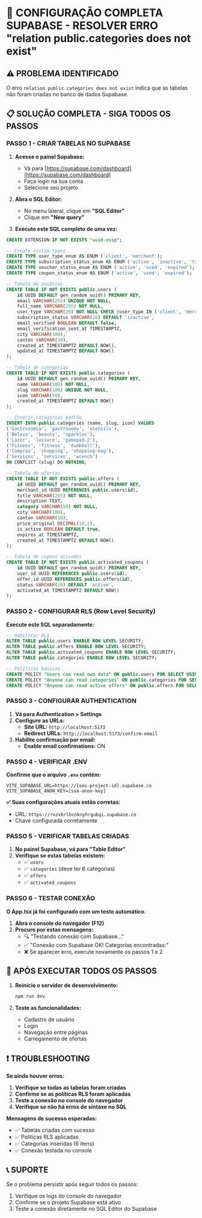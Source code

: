 # 🔧 CONFIGURAÇÃO COMPLETA SUPABASE - RESOLVER ERRO "relation public.categories does not exist"

## ⚠️ PROBLEMA IDENTIFICADO
O erro `relation public.categories does not exist` indica que as tabelas não foram criadas no banco de dados Supabase.

## 📋 SOLUÇÃO COMPLETA - SIGA TODOS OS PASSOS

### PASSO 1 - CRIAR TABELAS NO SUPABASE

1. **Acesse o painel Supabase:**
   - Vá para [https://supabase.com/dashboard](https://supabase.com/dashboard)
   - Faça login na sua conta
   - Selecione seu projeto

2. **Abra o SQL Editor:**
   - No menu lateral, clique em **"SQL Editor"**
   - Clique em **"New query"**

3. **Execute este SQL completo de uma vez:**

```sql
CREATE EXTENSION IF NOT EXISTS "uuid-ossp";

-- Create custom types
CREATE TYPE user_type_enum AS ENUM ('client', 'merchant');
CREATE TYPE subscription_status_enum AS ENUM ('active', 'inactive', 'trial');
CREATE TYPE voucher_status_enum AS ENUM ('active', 'used', 'expired');
CREATE TYPE coupon_status_enum AS ENUM ('active', 'used', 'expired');

-- Tabela de usuários
CREATE TABLE IF NOT EXISTS public.users (
    id UUID DEFAULT gen_random_uuid() PRIMARY KEY,
    email VARCHAR(255) UNIQUE NOT NULL,
    full_name VARCHAR(255) NOT NULL,
    user_type VARCHAR(20) NOT NULL CHECK (user_type IN ('client', 'merchant')),
    subscription_status VARCHAR(20) DEFAULT 'inactive',
    email_verified BOOLEAN DEFAULT false,
    email_verification_sent_at TIMESTAMPTZ,
    city VARCHAR(100),
    canton VARCHAR(10),
    created_at TIMESTAMPTZ DEFAULT NOW(),
    updated_at TIMESTAMPTZ DEFAULT NOW()
);

-- Tabela de categorias
CREATE TABLE IF NOT EXISTS public.categories (
    id UUID DEFAULT gen_random_uuid() PRIMARY KEY,
    name VARCHAR(100) NOT NULL,
    slug VARCHAR(100) UNIQUE NOT NULL,
    icon VARCHAR(50),
    created_at TIMESTAMPTZ DEFAULT NOW()
);

-- Inserir categorias padrão
INSERT INTO public.categories (name, slug, icon) VALUES
('Gastronomia', 'gastronomy', 'utensils'),
('Beleza', 'beauty', 'sparkles'),
('Lazer', 'leisure', 'gamepad-2'),
('Fitness', 'fitness', 'dumbbell'),
('Compras', 'shopping', 'shopping-bag'),
('Serviços', 'services', 'wrench')
ON CONFLICT (slug) DO NOTHING;

-- Tabela de ofertas
CREATE TABLE IF NOT EXISTS public.offers (
    id UUID DEFAULT gen_random_uuid() PRIMARY KEY,
    merchant_id UUID REFERENCES public.users(id),
    title VARCHAR(255) NOT NULL,
    description TEXT,
    category VARCHAR(50) NOT NULL,
    city VARCHAR(100),
    canton VARCHAR(10),
    price_original DECIMAL(10,2),
    is_active BOOLEAN DEFAULT true,
    expires_at TIMESTAMPTZ,
    created_at TIMESTAMPTZ DEFAULT NOW()
);

-- Tabela de cupons ativados
CREATE TABLE IF NOT EXISTS public.activated_coupons (
    id UUID DEFAULT gen_random_uuid() PRIMARY KEY,
    user_id UUID REFERENCES public.users(id),
    offer_id UUID REFERENCES public.offers(id),
    status VARCHAR(20) DEFAULT 'active',
    activated_at TIMESTAMPTZ DEFAULT NOW()
);
```

### PASSO 2 - CONFIGURAR RLS (Row Level Security)

**Execute este SQL separadamente:**

```sql
-- Habilitar RLS
ALTER TABLE public.users ENABLE ROW LEVEL SECURITY;
ALTER TABLE public.offers ENABLE ROW LEVEL SECURITY;
ALTER TABLE public.activated_coupons ENABLE ROW LEVEL SECURITY;
ALTER TABLE public.categories ENABLE ROW LEVEL SECURITY;

-- Políticas básicas
CREATE POLICY "Users can read own data" ON public.users FOR SELECT USING (auth.uid() = id);
CREATE POLICY "Anyone can read categories" ON public.categories FOR SELECT TO authenticated, anon USING (true);
CREATE POLICY "Anyone can read active offers" ON public.offers FOR SELECT TO authenticated, anon USING (is_active = true);
```

### PASSO 3 - CONFIGURAR AUTHENTICATION

1. **Vá para Authentication > Settings**
2. **Configure as URLs:**
   - **Site URL:** `http://localhost:5173`
   - **Redirect URLs:** `http://localhost:5173/confirm-email`
3. **Habilite confirmação por email:**
   - **Enable email confirmations:** ON

### PASSO 4 - VERIFICAR .ENV

**Confirme que o arquivo `.env` contém:**
```env
VITE_SUPABASE_URL=https://[seu-project-id].supabase.co
VITE_SUPABASE_ANON_KEY=[sua-anon-key]
```

**✅ Suas configurações atuais estão corretas:**
- URL: `https://rnzvbrlbcnknyhrgubqi.supabase.co`
- Chave configurada corretamente

### PASSO 5 - VERIFICAR TABELAS CRIADAS

1. **No painel Supabase, vá para "Table Editor"**
2. **Verifique se estas tabelas existem:**
   - ✅ `users`
   - ✅ `categories` (deve ter 6 categorias)
   - ✅ `offers`
   - ✅ `activated_coupons`

### PASSO 6 - TESTAR CONEXÃO

**O App.tsx já foi configurado com um teste automático.**

1. **Abra o console do navegador (F12)**
2. **Procure por estas mensagens:**
   - 🔍 "Testando conexão com Supabase..."
   - ✅ "Conexão com Supabase OK! Categorias encontradas:"
   - ❌ Se aparecer erro, execute novamente os passos 1 e 2

## 🚀 APÓS EXECUTAR TODOS OS PASSOS

1. **Reinicie o servidor de desenvolvimento:**
   ```bash
   npm run dev
   ```

2. **Teste as funcionalidades:**
   - Cadastro de usuário
   - Login
   - Navegação entre páginas
   - Carregamento de ofertas

## ❗ TROUBLESHOOTING

**Se ainda houver erros:**

1. **Verifique se todas as tabelas foram criadas**
2. **Confirme se as políticas RLS foram aplicadas**
3. **Teste a conexão no console do navegador**
4. **Verifique se não há erros de sintaxe no SQL**

**Mensagens de sucesso esperadas:**
- ✅ Tabelas criadas com sucesso
- ✅ Políticas RLS aplicadas
- ✅ Categorias inseridas (6 itens)
- ✅ Conexão testada no console

## 📞 SUPORTE

Se o problema persistir após seguir todos os passos:
1. Verifique os logs do console do navegador
2. Confirme se o projeto Supabase está ativo
3. Teste a conexão diretamente no SQL Editor do Supabase